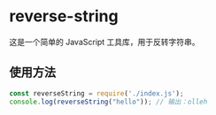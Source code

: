 # reverse-string

这是一个简单的 JavaScript 工具库，用于反转字符串。

## 使用方法

```js
const reverseString = require('./index.js');
console.log(reverseString("hello")); // 输出：olleh

